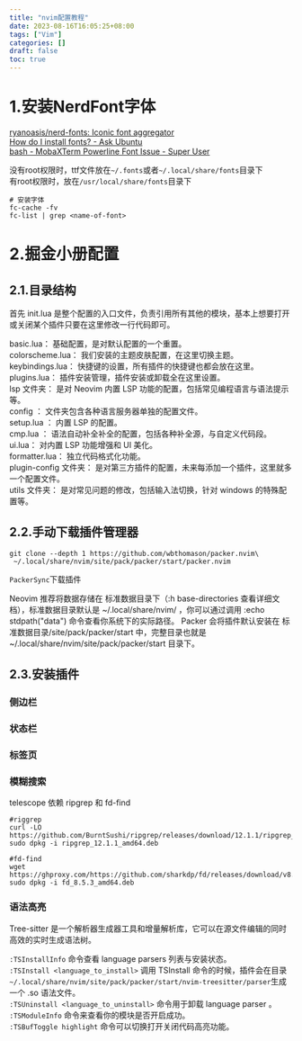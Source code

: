 ```yaml
---
title: "nvim配置教程"
date: 2023-08-16T16:05:25+08:00
tags: ["Vim"]
categories: []
draft: false
toc: true
---
```


# 1.安装NerdFont字体
[ryanoasis/nerd-fonts: Iconic font aggregator](https://github.com/ryanoasis/nerd-fonts)  
[How do I install fonts? - Ask Ubuntu](https://askubuntu.com/questions/3697/how-do-i-install-fonts)  
[bash - MobaXTerm Powerline Font Issue - Super User](https://superuser.com/questions/1134268/mobaxterm-powerline-font-issue/1251965)  

没有root权限时，ttf文件放在`~/.fonts`或者`~/.local/share/fonts`目录下  
有root权限时，放在`/usr/local/share/fonts`目录下
```shell
# 安装字体
fc-cache -fv
fc-list | grep <name-of-font>
```

# 2.掘金小册配置
## 2.1.目录结构
首先 init.lua 是整个配置的入口文件，负责引用所有其他的模块，基本上想要打开或关闭某个插件只要在这里修改一行代码即可。  

basic.lua： 基础配置，是对默认配置的一个重置。  
colorscheme.lua： 我们安装的主题皮肤配置，在这里切换主题。  
keybindings.lua： 快捷键的设置，所有插件的快捷键也都会放在这里。  
plugins.lua： 插件安装管理，插件安装或卸载全在这里设置。  
lsp 文件夹： 是对 Neovim 内置 LSP 功能的配置，包括常见编程语言与语法提示等。  
config ： 文件夹包含各种语言服务器单独的配置文件。  
setup.lua ： 内置 LSP 的配置。  
cmp.lua ： 语法自动补全补全的配置，包括各种补全源，与自定义代码段。  
ui.lua： 对内置 LSP 功能增强和 UI 美化。  
formatter.lua： 独立代码格式化功能。  
plugin-config 文件夹： 是对第三方插件的配置，未来每添加一个插件，这里就多一个配置文件。  
utils 文件夹： 是对常见问题的修改，包括输入法切换，针对 windows 的特殊配置等。  

## 2.2.手动下载插件管理器
```shell
git clone --depth 1 https://github.com/wbthomason/packer.nvim\
 ~/.local/share/nvim/site/pack/packer/start/packer.nvim
```

`PackerSync`下载插件

Neovim 推荐将数据存储在 标准数据目录下（:h base-directories 查看详细文档），标准数据目录默认是 ~/.local/share/nvim/ ，你可以通过调用 :echo stdpath("data") 命令查看你系统下的实际路径。
Packer 会将插件默认安装在 标准数据目录/site/pack/packer/start 中，完整目录也就是~/.local/share/nvim/site/pack/packer/start 目录下。

## 2.3.安装插件
### 侧边栏

### 状态栏

### 标签页

### 模糊搜索
telescope 依赖 ripgrep 和 fd-find
```shell
#riggrep
curl -LO https://github.com/BurntSushi/ripgrep/releases/download/12.1.1/ripgrep_12.1.1_amd64.deb
sudo dpkg -i ripgrep_12.1.1_amd64.deb

#fd-find
wget https://ghproxy.com/https://github.com/sharkdp/fd/releases/download/v8.5.3/fd_8.5.3_amd64.deb
sudo dpkg -i fd_8.5.3_amd64.deb
```

### 语法高亮
Tree-sitter 是一个解析器生成器工具和增量解析库，它可以在源文件编辑的同时高效的实时生成语法树。

`:TSInstallInfo` 命令查看 language parsers 列表与安装状态。  
`:TSInstall <language_to_install>` 调用 TSInstall 命令的时候，插件会在目录`~/.local/share/nvim/site/pack/packer/start/nvim-treesitter/parser`生成一个 <language>.so 语法文件。  
`:TSUninstall <language_to_uninstall>` 命令用于卸载 language parser 。  
`:TSModuleInfo` 命令来查看你的模块是否开启成功。  
`:TSBufToggle highlight` 命令可以切换打开关闭代码高亮功能。  